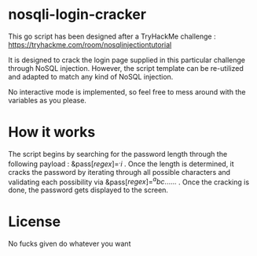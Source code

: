 # nosqli-login-cracker
This go script has been designed after a TryHackMe challenge : https://tryhackme.com/room/nosqlinjectiontutorial

It is designed to crack the login page supplied in this particular challenge through NoSQL injection.
However, the script template can be re-utilized and adapted to match any kind of NoSQL injection. 

No interactive mode is implemented, so feel free to mess around with the variables as you please.

# How it works
The script begins by searching for the password length through the following payload : <SNIP>&pass[$regex]=^.{i}$</SNIP> .
Once the length is determined, it cracks the password by iterating through all possible characters and validating each possibility via <SNIP>&pass[$regex]=^abc......$</SNIP> .
Once the cracking is done, the password gets displayed to the screen.

# License 
No fucks given do whatever you want
